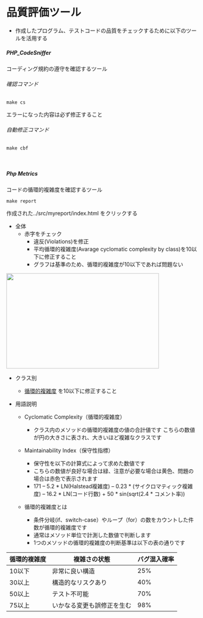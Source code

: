 # 品質評価ツール

* 作成したプログラム、テストコードの品質をチェックするために以下のツールを活用する

##### PHP_CodeSniffer
コーディング規約の遵守を確認するツール

###### 確認コマンド
```
make cs
```
エラーになった内容は必ず修正すること

###### 自動修正コマンド
```
make cbf
```

<br>

##### Php Metrics
コードの循環的複雑度を確認するツール
  
```
make report
```
作成された../src/myreport/index.html
をクリックする

* 全体
  * 赤字をチェック
    * 違反(Violations)を修正
    * 平均循環的複雑度(Avarage cyclomatic complexity by class)を10以下に修正すること
    * グラフは基準のため、循環的複雑度が10以下であれば問題ない
<img src="https://i.imgur.com/B9G7h2d.png" width="400" height="250"/>

* クラス別
  * [循環的複雑度](https://wonwon-eater.com/php-metrics/)
を10以下に修正すること  

* 用語説明
  * Cyclomatic Complexity（循環的複雑度）
    * クラス内のメソッドの循環的複雑度の値の合計値です
こちらの数値が円の大きさに表され、大きいほど複雑なクラスです

  * Maintainability Index（保守性指標）
    * 保守性を以下の計算式によって求めた数値です
    * こちらの数値が良好な場合は緑、注意が必要な場合は黄色、問題の場合は赤色で表示されます
    * 171 – 5.2 * LN(Halstead複雑度) – 0.23 * (サイクロマティック複雑度) – 16.2 * LN(コード行数) + 50 * sin(sqrt(2.4 * コメント率))  

  * 循環的複雑度とは
    * 条件分岐(if、switch-case）やループ（for）の数をカウントした件数が循環的複雑度です
    * 通常はメソッド単位で計測した数値で判断します
    * 1つのメソッドの循環的複雑度の判断基準は以下の表の通りです

|循環的複雑度|複雑さの状態|バグ混入確率
| ---- | ---- | ---- |
|10以下|非常に良い構造|25%
|30以上|構造的なリスクあり|40%
|50以上|テスト不可能|70%
|75以上|いかなる変更も誤修正を生む|98%
